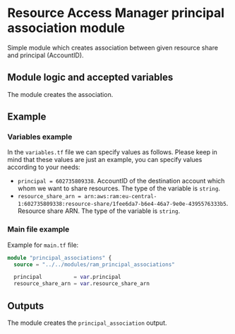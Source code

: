 # Resource Access Manager principal association module

Simple module which creates association between given resource share and principal (AccountID).

## Module logic and accepted variables

The module creates the association.

## Example

### Variables example

In the `variables.tf` file we can specify values as follows. Please keep in mind that these values are just an example, you can specify values according to your needs:

- `principal = 602735809338`. AccountID of the destination account which whom we want to share resources. The type of the variable is `string`.
- `resource_share_arn = arn:aws:ram:eu-central-1:602735809338:resource-share/1fee6da7-b6e4-46a7-9e0e-4395576333b5`. Resource share ARN. The type of the variable is `string`.

### Main file example

Example for `main.tf` file:

```terraform
module "principal_associations" {
  source = "../../modules/ram_principal_associations"

  principal          = var.principal
  resource_share_arn = var.resource_share_arn
```

## Outputs

The module creates the `principal_association` output.
